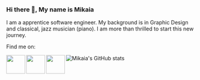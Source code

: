 ### Hi there 👋, My name is Mikaia

I am a apprentice software engineer. My background is in Graphic Design and classical, jazz musician (piano). I am more than thrilled to start this new journey.

Find me on:

<a href="https://www.instagram.com/mika_i7/" target="blank" ><img align="left" src="https://img.icons8.com/color/452/instagram-new--v1.png" height="50" /></a> 
<a href="https://www.facebook.com/mikaia.raza/" target="blank" ><img align="left" src="https://img.icons8.com/fluency/344/facebook-new.png" height="50" /></a>
<a href="https://www.linkedin.com/in/mikaia-razafintsalama-fanomezantsoa-676b1b1a1/" target="blank" ><img align="left" src="https://img.icons8.com/color/344/linkedin-circled--v1.png" height="50" /></a>


![Mikaia's GitHub stats](https://github-readme-stats.vercel.app/api?username=Mikaia&show_icons=true&theme=dark)

<!--
**MiDev7/MiDev7** is a ✨ _special_ ✨ repository because its `README.md` (this file) appears on your GitHub profile.

Here are some ideas to get you started:

- 🔭 I’m currently working on ...
- 🌱 I’m currently learning ...
- 👯 I’m looking to collaborate on ...
- 🤔 I’m looking for help with ...
- 💬 Ask me about ...
- 📫 How to reach me: ...
- 😄 Pronouns: ...
- ⚡ Fun fact: ...
-->
